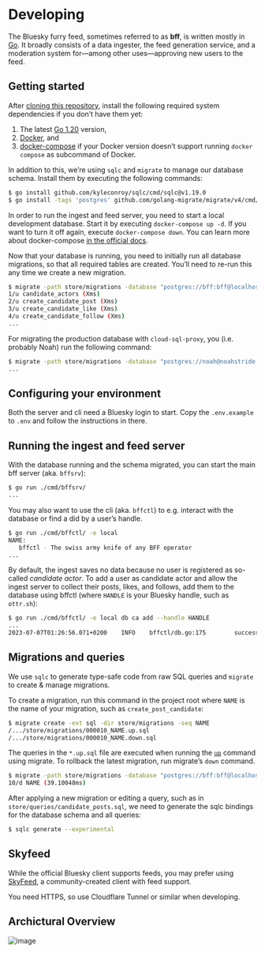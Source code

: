 # Developing

The Bluesky furry feed, sometimes referred to as **bff**, is written
mostly in [Go][go]. It broadly consists of a data ingester, the feed
generation service, and a moderation system for—among other
uses—approving new users to the feed.

[go]: https://go.dev

## Getting started

After [cloning this repository][clone], install the following required
system dependencies if you don’t have them yet:

1. The latest [Go 1.20][go] version,
2. [Docker][docker], and
3. [docker-compose][docker-compose] if your Docker version doesn’t
   support running `docker compose` as subcommand of Docker.

In addition to this, we’re using `sqlc` and `migrate` to manage our
database schema. Install them by executing the following commands:

```bash
$ go install github.com/kyleconroy/sqlc/cmd/sqlc@v1.19.0
$ go install -tags 'postgres' github.com/golang-migrate/migrate/v4/cmd/migrate@latest
```

In order to run the ingest and feed server, you need to start a local
development database. Start it by executing `docker-compose up -d`. If
you want to turn it off again, execute `docker-compose down`. You can
learn more about docker-compose [in the official docs][docker-compose].

Now that your database is running, you need to initially run all database
migrations, so that all required tables are created. You’ll need to
re-run this any time we create a new migration.

```sh
$ migrate -path store/migrations -database "postgres://bff:bff@localhost:5432/bff?sslmode=disable" up
1/u candidate_actors (Xms)
2/u create_candidate_post (Xms)
3/u create_candidate_like (Xms)
4/u create_candidate_follow (Xms)
...
```

For migrating the production database with `cloud-sql-proxy`, you (i.e.
probably Noah) run the following command:

```sh
$ migrate -path store/migrations -database "postgres://noah@noahstride.co.uk@localhost:15432/bff?sslmode=disable" up
...
```

[clone]: https://docs.github.com/en/repositories/creating-and-managing-repositories/cloning-a-repository
[docker]: https://docs.docker.com/engine/install/#server
[docker-compose]: https://docs.docker.com/compose/

## Configuring your environment

Both the server and cli need a Bluesky login to start. Copy the
`.env.example` to `.env` and follow the instructions in there.

## Running the ingest and feed server

With the database running and the schema migrated, you can start the main
bff server (aka. `bffsrv`):

```sh
$ go run ./cmd/bffsrv/
...
```

You may also want to use the cli (aka. `bffctl`) to e.g. interact with
the database or find a did by a user’s handle.

```sh
$ go run ./cmd/bffctl/ -e local
NAME:
   bffctl - The swiss army knife of any BFF operator
...
```

By default, the ingest saves no data because no user is registered as
so-called _candidate actor_. To add a user as candidate actor and allow
the ingest server to collect their posts, likes, and follows, add them
to the database using bffctl (where `HANDLE` is your Bluesky handle, such
as `ottr.sh`):

```sh
$ go run ./cmd/bffctl/ -e local db ca add --handle HANDLE
...
2023-07-07T01:26:56.071+0200    INFO    bffctl/db.go:175        successfully added
```

## Migrations and queries

We use `sqlc` to generate type-safe code from raw SQL queries and
`migrate` to create & manage migrations.

To create a migration, run this command in the project root where
`NAME` is the name of your migration, such as `create_post_candidate`:

```sh
$ migrate create -ext sql -dir store/migrations -seq NAME
/.../store/migrations/000010_NAME.up.sql
/.../store/migrations/000010_NAME.down.sql
```

The queries in the `*.up.sql` file are executed when running the
[`up`](#getting-started) command using migrate. To rollback the latest
migration, run migrate’s `down` command.

```sh
$ migrate -path store/migrations -database "postgres://bff:bff@localhost:5432/bff?sslmode=disable" down 1
10/d NAME (39.10048ms)
```

After applying a new migration or editing a query, such as in
`store/queries/candidate_posts.sql`, we need to generate the sqlc
bindings for the database schema and all queries:

```sh
$ sqlc generate --experimental
```

## Skyfeed

While the official Bluesky client supports feeds, you may prefer using
[SkyFeed][skyfeed], a community-created client with feed support.

You need HTTPS, so use Cloudflare Tunnel or similar when developing.

[skyfeed]: https://skyfeed.app/#/

## Archictural Overview

![image](https://github.com/strideynet/bsky-furry-feed/assets/16336790/14e85bd6-de4f-4bbb-96aa-c6bb4cfc5394)

